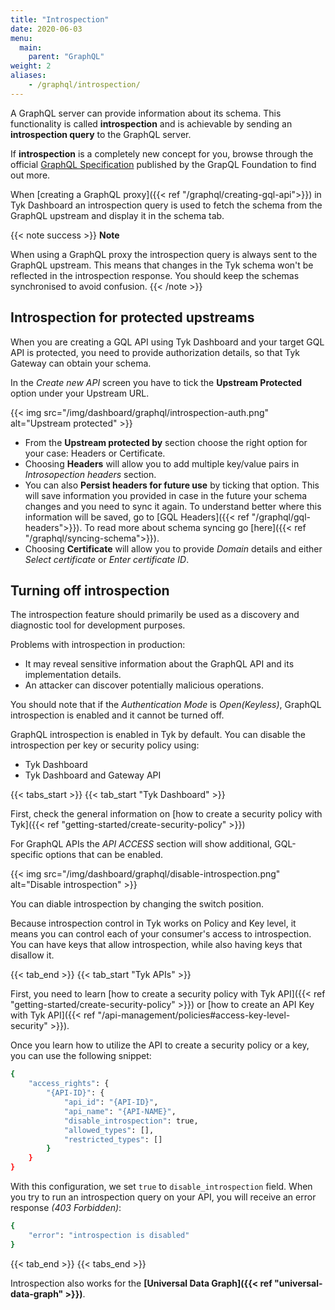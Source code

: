 ```yaml
---
title: "Introspection"
date: 2020-06-03
menu:
  main:
    parent: "GraphQL"
weight: 2
aliases:
    - /graphql/introspection/
---
```


A GraphQL server can provide information about its schema. This functionality is called **introspection** and is achievable by sending an **introspection query** to the GraphQL server. 

If **introspection** is a completely new concept for you, browse through the official [GraphQL Specification](https://spec.graphql.org/October2021/#sec-Introspection) published by the GrapQL Foundation to find out more.

When [creating a GraphQL proxy]({{< ref "/graphql/creating-gql-api">}}) in Tyk Dashboard an introspection query is used to fetch the schema from the GraphQL upstream and display it in the schema tab.

{{< note success >}}
**Note**  

When using a GraphQL proxy the introspection query is always sent to the GraphQL upstream. This means that changes in the Tyk schema won't be reflected in the introspection response. You should keep the schemas synchronised to avoid confusion.
{{< /note >}}

## Introspection for protected upstreams

When you are creating a GQL API using Tyk Dashboard and your target GQL API is protected, you need to provide authorization details, so that Tyk Gateway can obtain your schema.

In the *Create new API* screen you have to tick the **Upstream Protected** option under your Upstream URL.

 {{< img src="/img/dashboard/graphql/introspection-auth.png" alt="Upstream protected" >}}

 - From the **Upstream protected by** section choose the right option for your case: Headers or Certificate.
 - Choosing **Headers** will allow you to add multiple key/value pairs in *Introsopection headers* section. 
 - You can also **Persist headers for future use** by ticking that option. This will save information you provided in case in the future your schema changes and you need to sync it again. To understand better where this information will be saved, go to [GQL Headers]({{< ref "/graphql/gql-headers">}}). To read more about schema syncing go [here]({{< ref "/graphql/syncing-schema">}}).
- Choosing **Certificate** will allow you to provide *Domain* details and either *Select certificate* or *Enter certificate ID*.

## Turning off introspection

The introspection feature should primarily be used as a discovery and diagnostic tool for development purposes.

Problems with introspection in production:

* It may reveal sensitive information about the GraphQL API and its implementation details. 
* An attacker can discover potentially malicious operations.

You should note that if the *Authentication Mode* is *Open(Keyless)*, GraphQL introspection is enabled and it cannot be turned off.

GraphQL introspection is enabled in Tyk by default. You can disable the introspection per key or security policy using:
* Tyk Dashboard
* Tyk Dashboard and Gateway API

{{< tabs_start >}}
{{< tab_start "Tyk Dashboard" >}}

First, check the general information on [how to create a security policy with Tyk]({{< ref "getting-started/create-security-policy" >}})

For GraphQL APIs the *API ACCESS* section will show additional, GQL-specific options that can be enabled. 

{{< img src="/img/dashboard/graphql/disable-introspection.png" alt="Disable introspection" >}}

You can diable introspection by changing the switch position.

Because introspection control in Tyk works on Policy and Key level, it means you can control each of your consumer's access to introspection. You can have keys that allow introspection, while also having keys that disallow it.

{{< tab_end >}}
{{< tab_start "Tyk APIs" >}}

First, you need to learn [how to create a security policy with Tyk API]({{< ref "getting-started/create-security-policy" >}}) or [how to create an API Key with Tyk API]({{< ref "/api-management/policies#access-key-level-security" >}}).

Once you learn how to utilize the API to create a security policy or a key, you can use the following snippet: 

```bash
{
    "access_rights": {
        "{API-ID}": {
            "api_id": "{API-ID}",
            "api_name": "{API-NAME}",
            "disable_introspection": true,
            "allowed_types": [],
            "restricted_types": []
        }
    }
}
```

With this configuration, we set `true` to `disable_introspection` field. When you try to run an introspection query on your API, you will receive an error response *(403 Forbidden)*:  

```bash
{
    "error": "introspection is disabled"
}
```

{{< tab_end >}}
{{< tabs_end >}}



Introspection also works for the **[Universal Data Graph]({{< ref "universal-data-graph" >}})**.
